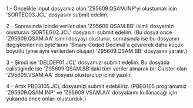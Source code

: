 1 - Öncelikle input dosyamız olan 'Z95609.QSAM.INP'yi olustumak icin 'SORTEG03.JCL' dosyasını submit edelim.

2 - Sonrasında icinde veriler olan 'Z95609.QSAM.BB' isimli dosyamizi olusturan 'SORTEG02.JCL' dosyasını submit edelim. (Bu dosya önce 
'Z95609.QSAM.AA' isimli dosyayı olusturur, sonrasında ise bu dosyanın 
degişkenlerinin byte'larını 'Binary Coded Decimal'a çevirerek 
daha küçük boyutlu (yine aynı verilerden oluşan) 'Z95609.QSAM.BB' dosyasını yaratır.)

3 - Şimdi ise 'DELDEF01.JCL' dosyamızı submit edelim. Bu dosyada calistiginde ise 'Z95609.QSAM.BB'daki tüm veriler alınarak bir Cluster olan 'Z95609.VSAM.AA' dosyasi olusturulup icine yazılır.

4 - Artık PBEG105.JCL dosyamizi submit edebiliriz. 
(PBEG105 programımız 'Z95609.QSAM.INP' ve 'Z95609.VSAM.AA' dosyalarını kullanacağı için yukarıda önce onları olusturduk.)